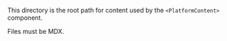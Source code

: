 This directory is the root path for content used by the `<PlatformContent>` component.

Files must be MDX.
